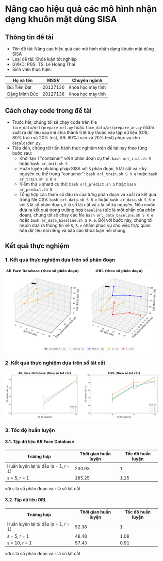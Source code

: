 # Nâng cao hiệu quả các mô hình nhận dạng khuôn mặt dùng SISA

## Thông tin đề tài

- Tên đề tài: Nâng cao hiệu quả các mô hình nhận dạng khuôn mặt dùng SISA
- Loại đề tài: Khóa luận tốt nghiệp
- GVHD: PGS. TS. Lê Hoàng Thái
- Sinh viên thực hiện:

| Họ và tên  | MSSV  | Chuyên ngành  |
|    ---     | ---   | ---   |
| Bùi Tiến Đạt  | 20127130  | Khoa học máy tính  |
| Đặng Minh Đức  | 20127136  | Khoa học máy tính  |

## Cách chạy code trong đề tài

- Trước hết, chúng tôi sẽ chạy code trên file `face_data/orl/prepare_orl.py` hoặc `face_data/ar/prepare_ar.py` nhằm xuất ra dữ liệu sau khi chia thành tỉ lệ tùy thuộc vào tập dữ liệu (ORL: 80% train và 20% test, AR: 80% train và 20% test) phục vụ cho `dataloader.py`.
- Tiếp đến, chúng tôi tiến hành thực nghiệm trên đề tài này theo từng bước sau:
    * Khởi tạo 1 "container" với `S` phân đoạn cụ thể: `bash orl_init.sh S` hoặc `bash ar_init.sh S`
    * Huấn luyện phương pháp SISA với `S` phân đoạn, `R` lát cắt và `e` kỷ nguyên cụ thể trong "container": `bash orl_train.sh S R e` hoặc `bash ar_train.sh S R e`
    * Kiểm thử `S` shard cụ thể: `bash orl_predict.sh S` hoặc `bash ar_predict.sh S`
    * Tổng hợp các tham số đầu ra của từng phân đoạn và xuất ra kết quả trong file CSV: `bash orl_data.sh S R e` hoặc `bash ar_data.sh S R e` với `S` là số phân đoạn, `R` là số lát cắt và `e` là số kỷ nguyên. Nếu muốn đưa ra kết quả trong trường hợp `baseline` (tức là một phần của phân đoạn), chúng tôi sẽ chạy các file `bash orl_data_baseline.sh S R e` hoặc `bash ar_data_baseline.sh S R e`. Đối với bước này, chúng tôi muốn đưa ra thông tin về `S`, `R`, `e` nhằm phục vụ cho việc trực quan hóa dữ liệu nói riêng và báo cáo khóa luận nói chung. 

## Kết quả thực nghiệm

### 1. Kết quả thực nghiệm dựa trên số phân đoạn
![Biểu đồ thể hiện thời gian huấn luyện và độ chính xác dựa trên phân đoạn của hai tập dữ liệu AR Face Database và ORL](./vis_img/plot_base_shards.png)

### 2. Kết quả thực nghiệm dựa trên số lát cắt
![Biểu đồ thể hiện độ chính xác dựa trên số lát cắt của hai tập dữ liệu AR Face Database và ORL](./vis_img/plot_base_slices.png)

### 3. Tốc độ huấn luyện
#### 3.1. Tập dữ liệu AR Face Database

| Trường hợp  | Thời gian huấn luyện  | Tốc độ huấn luyện  |
|    ---     | ---   | ---   |
| Huấn luyện lại từ đầu (s = 1, r = 1)  | 230.93  | 1  |
| s = 5, r = 1  | 185.25  | 1.25  |

với s là số phân đoạn và r là số lát cắt
#### 3.2. Tập dữ liệu ORL

| Trường hợp  | Thời gian huấn luyện  | Tốc độ huấn luyện  |
|    ---     | ---   | ---   |
| Huấn luyện lại từ đầu (s = 1, r = 1)  | 52.38  | 1  |
| s = 5, r = 1  | 48.48  | 1.08  |
| s = 10, r = 1  | 57.43  | 0.91  |

với s là số phân đoạn và r là số lát cắt